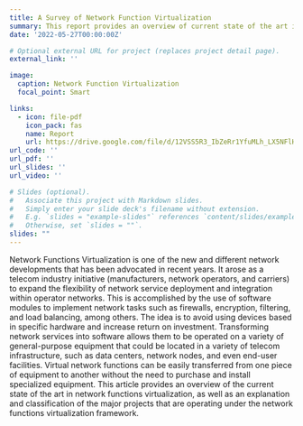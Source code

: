 ```yaml
---
title: A Survey of Network Function Virtualization
summary: This report provides an overview of current state of the art in network functions virtualization, as well as an explanation and classification of the major projects that are operating under the network functions virtualization framework. 
date: '2022-05-27T00:00:00Z'

# Optional external URL for project (replaces project detail page).
external_link: ''

image:
  caption: Network Function Virtualization
  focal_point: Smart

links:
  - icon: file-pdf
    icon_pack: fas
    name: Report
    url: https://drive.google.com/file/d/12VSS5R3_IbZeRr1YfuMLh_LX5NFlHOYk/view?usp=sharing
url_code: ''
url_pdf: ''
url_slides: ''
url_video: ''

# Slides (optional).
#   Associate this project with Markdown slides.
#   Simply enter your slide deck's filename without extension.
#   E.g. `slides = "example-slides"` references `content/slides/example-slides.md`.
#   Otherwise, set `slides = ""`.
slides: ""
---
```


Network Functions Virtualization is one of the new and different network developments that has 
been advocated in recent years. It arose as a telecom industry initiative (manufacturers, network 
operators, and carriers) to expand the flexibility of network service deployment and integration 
within operator networks. This is accomplished by the use of software modules to implement 
network tasks such as firewalls, encryption, filtering, and load balancing, among others. The idea is to avoid using devices based in specific hardware and increase return on investment. Transforming network services into software allows them to be operated on a variety of general-purpose equipment that could be located in a variety of telecom infrastructure, such as data centers, network nodes, and even end-user facilities. Virtual network functions can be easily transferred from one piece of equipment to another without the need to purchase and install specialized equipment. This article provides an overview of the current state of the art in network functions virtualization, as well as an explanation and classification of the major projects that are operating under the network functions virtualization framework.